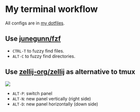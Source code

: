 # My terminal workflow

All configs are in [my dotfiles](https://github.com/haunt98/dotfiles).

## Use [junegunn/fzf](https://github.com/junegunn/fzf)

- `CTRL-T` to fuzzy find files.
- `ALT-C` to fuzzy find directories.

## Use [zellij-org/zellij](https://github.com/zellij-org/zellij) as alternative to tmux

![](https://zellij.dev/documentation/img/overview-status-tab-2.png)

- `ALT-P`: switch panel
- `ALT-N`: new panel vertically (right side)
- `ALT-D`: new panel horizontally (down side)
